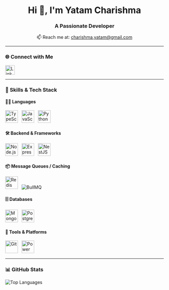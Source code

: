 <h1 align="center">Hi 👋, I'm Yatam Charishma</h1>
<h3 align="center">A Passionate Developer</h3>

<p align="center">
  📫 Reach me at: <a href="mailto:charishma.yatam@gmail.com">charishma.yatam@gmail.com</a>
</p>

---

### 🌐 Connect with Me
<p align="left">
  <a href="https://www.linkedin.com/in/charishma-yatam-9bbb60215/" target="_blank">
    <img src="https://cdn.jsdelivr.net/gh/devicons/devicon/icons/linkedin/linkedin-original.svg" alt="LinkedIn" width="30" height="30"/>
  </a>
</p>

---

### 🧠 Skills & Tech Stack

#### 👩‍💻 Languages  
<p>
  <img src="https://cdn.jsdelivr.net/gh/devicons/devicon/icons/typescript/typescript-original.svg" width="40" height="40" alt="TypeScript"/> &nbsp;
  <img src="https://cdn.jsdelivr.net/gh/devicons/devicon/icons/javascript/javascript-original.svg" width="40" height="40" alt="JavaScript"/> &nbsp;
  <img src="https://cdn.jsdelivr.net/gh/devicons/devicon/icons/python/python-original.svg" width="40" height="40" alt="Python"/> 
</p>

#### 🛠️ Backend & Frameworks  
<p>
  <img src="https://cdn.jsdelivr.net/gh/devicons/devicon/icons/nodejs/nodejs-original.svg" width="40" height="40" alt="Node.js"/> &nbsp;
  <img src="https://cdn.jsdelivr.net/gh/devicons/devicon/icons/express/express-original.svg" width="40" height="40" alt="Express.js"/> &nbsp;
  <img src="https://nestjs.com/img/logo-small.svg" width="40" height="40" alt="NestJS"/>
</p>

#### 📦 Message Queues / Caching  
<p>
  <img src="https://cdn.jsdelivr.net/gh/devicons/devicon/icons/redis/redis-original.svg" width="40" height="40" alt="Redis"/> &nbsp;
  <img src="https://img.shields.io/badge/BullMQ-red?style=for-the-badge&logo=nodedotjs&logoColor=white" alt="BullMQ"/>
</p>

#### 🗄️ Databases  
<p>
  <img src="https://cdn.jsdelivr.net/gh/devicons/devicon/icons/mongodb/mongodb-original.svg" width="40" height="40" alt="MongoDB"/> &nbsp;
  <img src="https://cdn.jsdelivr.net/gh/devicons/devicon/icons/postgresql/postgresql-original.svg" width="40" height="40" alt="PostgreSQL"/>
</p>

#### 🧰 Tools & Platforms  
<p>
  <img src="https://cdn.jsdelivr.net/gh/devicons/devicon/icons/git/git-original.svg" width="40" height="40" alt="Git"/> &nbsp;
  <img src="https://cdn.jsdelivr.net/npm/simple-icons@v9/icons/powerbi.svg" width="40" height="40" alt="Power BI"/>
</p>

---

### 📊 GitHub Stats

<p align="left">
  <img src="https://github-readme-stats.vercel.app/api/top-langs?username=yatamcharishma&show_icons=true&locale=en&layout=compact" alt="Top Languages" />
</p>
